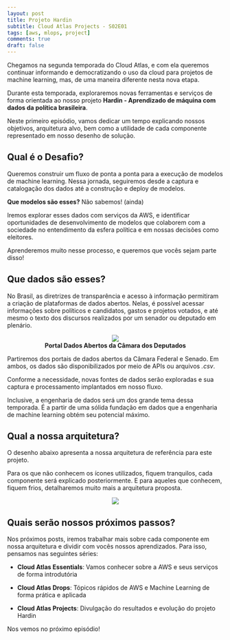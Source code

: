 ```yaml
---
layout: post
title: Projeto Hardin
subtitle: Cloud Atlas Projects - S02E01
tags: [aws, mlops, project]
comments: true
draft: false
---
```


Chegamos na segunda temporada do Cloud Atlas, e com ela queremos continuar informando e democratizando o uso da cloud para projetos de machine learning, mas, de uma maneira diferente nesta nova etapa.

Durante esta temporada, exploraremos novas ferramentas e serviços de forma orientada ao nosso projeto **Hardin - Aprendizado de máquina com dados da política brasileira**.

Neste primeiro episódio, vamos dedicar um tempo explicando nossos objetivos, arquitetura alvo, bem como a utilidade de cada componente representado em nosso desenho de solução.

## Qual é o Desafio?

Queremos construir um fluxo de ponta a ponta para a execução de modelos de machine learning. Nessa jornada, seguiremos desde a captura e catalogação dos dados até a construção e deploy de modelos.

**Que modelos são esses?** Não sabemos! (ainda)

Iremos explorar esses dados com serviços da AWS, e identificar oportunidades de desenvolvimento de modelos que colaborem com a sociedade no entendimento da esfera política e em nossas decisões como eleitores.

Aprenderemos muito nesse processo, e queremos que vocês sejam parte disso!

## Que dados são esses?

No Brasil, as diretrizes de transparência e acesso à informação permitiram a criação de plataformas de dados abertos. Nelas, é possível acessar informações sobre políticos e candidatos, gastos e projetos votados, e até mesmo o texto dos discursos realizados por um senador ou deputado em plenário.

<p style="text-align: center; margin-bottom: 0px"><a href="https://dadosabertos.camara.leg.br/"><img src="https://i.imgur.com/pmPl00h.png"></a></p>
<p style="text-align: center; margin-top:0"><b>Portal Dados Abertos da Câmara dos Deputados</b></p>

Partiremos dos portais de dados abertos da Câmara Federal e Senado. Em ambos, os dados são disponibilizados por meio de APIs ou arquivos *.csv*.

Conforme a necessidade, novas fontes de dados serão exploradas e sua captura e processamento implantados em nosso fluxo.

Inclusive, a engenharia de dados será um dos grande tema dessa temporada. É a partir de uma sólida fundação em dados que a engenharia de machine learning obtém seu potencial máximo.

## Qual a nossa arquitetura?

O desenho abaixo apresenta a nossa arquitetura de referência para este projeto. 

Para os que não conhecem os ícones utilizados, fiquem tranquilos, cada componente será explicado posteriormente. E para aqueles que conhecem, fiquem frios, detalharemos muito mais a arquitetura proposta.

<p style="text-align: center"><img src="https://i.imgur.com/LqQFSg6.png"></p>

## Quais serão nossos próximos passos?

Nos próximos posts, iremos trabalhar mais sobre cada componente em nossa arquitetura e dividir com vocês nossos aprendizados. Para isso, pensamos nas seguintes séries:

- **Cloud Atlas Essentials**: Vamos conhecer sobre a AWS e seus serviços de forma introdutória

- **Cloud Atlas Drops**: Tópicos rápidos de AWS e Machine Learning de forma prática e aplicada

- **Cloud Atlas Projects**: Divulgação do resultados e evolução do projeto Hardin

Nos vemos no próximo episódio!